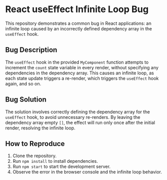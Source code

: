 # React useEffect Infinite Loop Bug

This repository demonstrates a common bug in React applications: an infinite loop caused by an incorrectly defined dependency array in the `useEffect` hook.

## Bug Description
The `useEffect` hook in the provided `MyComponent` function attempts to increment the `count` state variable in every render, without specifying any dependencies in the dependency array. This causes an infinite loop, as each state update triggers a re-render, which triggers the `useEffect` hook again, and so on.

## Bug Solution
The solution involves correctly defining the dependency array for the `useEffect` hook, to avoid unnecessary re-renders. By leaving the dependency array empty `[]`, the effect will run only once after the initial render, resolving the infinite loop.

## How to Reproduce
1. Clone the repository.
2. Run `npm install` to install dependencies.
3. Run `npm start` to start the development server.
4. Observe the error in the browser console and the infinite loop behavior.
